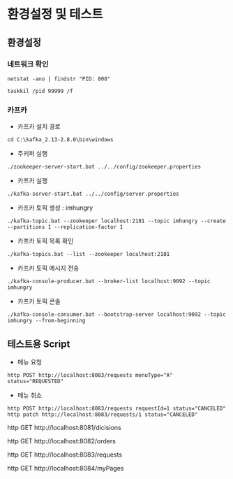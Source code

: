 # 환경설정 및 테스트

## 환경설정

### 네트워크 확인

``` Script
netstat -ano | findstr "PID: 808"

taskkil /pid 99999 /f
```

### 카프카

- 카프카 설치 경로
```
cd C:\kafka_2.13-2.8.0\bin\windows
```

- 주키퍼 실행
```
./zookeeper-server-start.bat ../../config/zookeeper.properties
```

- 카프카 실행
```
./kafka-server-start.bat ../../config/server.properties
```

- 카프카 토픽 생성 : imhungry
```
./kafka-topic.bat --zookeeper localhost:2181 --topic imhungry --create --partitions 1 --replication-factor 1
```

- 카프카 토픽 목록 확인
```
./kafka-topics.bat --list --zookeeper localhost:2181
```

- 카프카 토픽 메시지 전송
```
./kafka-console-producer.bat --broker-list localhost:9092 --topic imhungry
```

- 카프카 토픽 콘솔
```
./kafka-console-consumer.bat --bootstrap-server localhost:9092 --topic imhungry --from-beginning
```

## 테스트용 Script

- 메뉴 요청
```
http POST http://localhost:8083/requests menuType="A" status="REQUESTED"
```

- 메뉴 취소
```
http POST http://localhost:8083/requests requestId=1 status="CANCELED"
http patch http://localhost:8083/requests/1 status="CANCELED"
```

http GET http://localhost:8081/dicisions

http GET http://localhost:8082/orders

http GET http://localhost:8083/requests

http GET http://localhost:8084/myPages